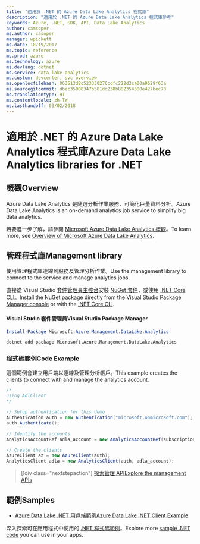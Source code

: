 ```yaml
---
title: "適用於 .NET 的 Azure Data Lake Analytics 程式庫"
description: "適用於 .NET 的 Azure Data Lake Analytics 程式庫參考"
keywords: Azure, .NET, SDK, API, Data Lake Analytics
author: camsoper
ms.author: casoper
manager: wpickett
ms.date: 10/19/2017
ms.topic: reference
ms.prod: azure
ms.technology: azure
ms.devlang: dotnet
ms.service: data-lake-analytics
ms.custom: devcenter, svc-overview
ms.openlocfilehash: 063513d8c523330276cdfc222d3ca00a9629f63a
ms.sourcegitcommit: dbec35008347b581dd238b882354300e427bec70
ms.translationtype: HT
ms.contentlocale: zh-TW
ms.lasthandoff: 03/02/2018
---
```

# <a name="azure-data-lake-analytics-libraries-for-net"></a><span data-ttu-id="cc1a6-104">適用於 .NET 的 Azure Data Lake Analytics 程式庫</span><span class="sxs-lookup"><span data-stu-id="cc1a6-104">Azure Data Lake Analytics libraries for .NET</span></span>

## <a name="overview"></a><span data-ttu-id="cc1a6-105">概觀</span><span class="sxs-lookup"><span data-stu-id="cc1a6-105">Overview</span></span>

<span data-ttu-id="cc1a6-106">Azure Data Lake Analytics 是隨選分析作業服務，可簡化巨量資料分析。</span><span class="sxs-lookup"><span data-stu-id="cc1a6-106">Azure Data Lake Analytics is an on-demand analytics job service to simplify big data analytics.</span></span>

<span data-ttu-id="cc1a6-107">若要進一步了解，請參閱 [Microsoft Azure Data Lake Analytics 概觀](/azure/data-lake-analytics/data-lake-analytics-overview)。</span><span class="sxs-lookup"><span data-stu-id="cc1a6-107">To learn more, see [Overview of Microsoft Azure Data Lake Analytics](/azure/data-lake-analytics/data-lake-analytics-overview).</span></span>

## <a name="management-library"></a><span data-ttu-id="cc1a6-108">管理程式庫</span><span class="sxs-lookup"><span data-stu-id="cc1a6-108">Management library</span></span>

<span data-ttu-id="cc1a6-109">使用管理程式庫連線到服務及管理分析作業。</span><span class="sxs-lookup"><span data-stu-id="cc1a6-109">Use the management library to connect to the service and manage analytics jobs.</span></span>

<span data-ttu-id="cc1a6-110">直接從 Visual Studio [套件管理員主控台][PackageManager]安裝 [NuGet 套件](https://www.nuget.org/packages/Microsoft.Azure.Management.DataLake.Analytics)，或使用 [.NET Core CLI][DotNetCLI]。</span><span class="sxs-lookup"><span data-stu-id="cc1a6-110">Install the [NuGet package](https://www.nuget.org/packages/Microsoft.Azure.Management.DataLake.Analytics) directly from the Visual Studio [Package Manager console][PackageManager] or with the [.NET Core CLI][DotNetCLI].</span></span>

#### <a name="visual-studio-package-manager"></a><span data-ttu-id="cc1a6-111">Visual Studio 套件管理員</span><span class="sxs-lookup"><span data-stu-id="cc1a6-111">Visual Studio Package Manager</span></span>

```powershell
Install-Package Microsoft.Azure.Management.DataLake.Analytics
```

```bash
dotnet add package Microsoft.Azure.Management.DataLake.Analytics
```

### <a name="code-example"></a><span data-ttu-id="cc1a6-112">程式碼範例</span><span class="sxs-lookup"><span data-stu-id="cc1a6-112">Code Example</span></span>

<span data-ttu-id="cc1a6-113">這個範例會建立用戶端以連線及管理分析帳戶。</span><span class="sxs-lookup"><span data-stu-id="cc1a6-113">This example creates the clients to connect with and manage the analytics account.</span></span>

```csharp
/*
using AdlClient 
*/

// Setup authentication for this demo
Authentication auth = new Authentication("microsoft.onmicrosoft.com"); // change this to YOUR tenant
auth.Authenticate();

// Identify the accounts
AnalyticsAccountRef adla_account = new AnalyticsAccountRef(subscriptionId, resourceGroup, userName);

// Create the clients
AzureClient az = new AzureClient(auth);
AnalyticsClient adla = new AnalyticsClient(auth, adla_account);
```

> [!div class="nextstepaction"]
> [<span data-ttu-id="cc1a6-114">探索管理 API</span><span class="sxs-lookup"><span data-stu-id="cc1a6-114">Explore the management APIs</span></span>](/dotnet/api/overview/azure/datalakeanalytics/management)

## <a name="samples"></a><span data-ttu-id="cc1a6-115">範例</span><span class="sxs-lookup"><span data-stu-id="cc1a6-115">Samples</span></span>
* [<span data-ttu-id="cc1a6-116">Azure Data Lake .NET 用戶端範例</span><span class="sxs-lookup"><span data-stu-id="cc1a6-116">Azure Data Lake .NET Client Example</span></span>](https://azure.microsoft.com/resources/samples/data-lake-dotnet-client/)

<span data-ttu-id="cc1a6-117">深入探索可在應用程式中使用的 [.NET 程式碼範例](https://azure.microsoft.com/resources/samples/?platform=dotnet)。</span><span class="sxs-lookup"><span data-stu-id="cc1a6-117">Explore more [sample .NET code](https://azure.microsoft.com/resources/samples/?platform=dotnet) you can use in your apps.</span></span>

[PackageManager]: https://docs.microsoft.com/nuget/tools/package-manager-console
[DotNetCLI]: https://docs.microsoft.com/dotnet/core/tools/dotnet-add-package
